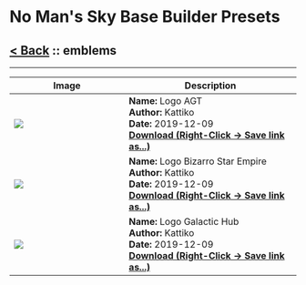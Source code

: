 # No Man's Sky Base Builder Presets  

## [< Back](https://djmonkeyuk.github.io/nms-base-builder-presets/) :: emblems

___


<table cellpadding="10">
<thead>
    <tr>
        <th>Image</th>
        <th>Description</th>
    </tr>
</thead>
<tbody>
    <tr>
            <td width="40%"><img src="https://raw.githubusercontent.com/djmonkeyuk/nms-base-builder-presets/master/images/emblems/Kattiko_Logo AGT.jpg"></td>
            <td valign="top" width="60%"><b>Name:</b> Logo AGT <br /> <b>Author:</b> Kattiko <br /><b>Date:</b> 2019-12-09 <br /> <b><a href="https://raw.githubusercontent.com/djmonkeyuk/nms-base-builder-presets/master/emblems/Kattiko_Logo AGT.json">Download (Right-Click -> Save link as...)</a></b></td>
        </tr><tr>
            <td width="40%"><img src="https://raw.githubusercontent.com/djmonkeyuk/nms-base-builder-presets/master/images/emblems/Kattiko_Logo Bizarro Star Empire.jpg"></td>
            <td valign="top" width="60%"><b>Name:</b> Logo  Bizarro  Star  Empire <br /> <b>Author:</b> Kattiko <br /><b>Date:</b> 2019-12-09 <br /> <b><a href="https://raw.githubusercontent.com/djmonkeyuk/nms-base-builder-presets/master/emblems/Kattiko_Logo Bizarro Star Empire.json">Download (Right-Click -> Save link as...)</a></b></td>
        </tr><tr>
            <td width="40%"><img src="https://raw.githubusercontent.com/djmonkeyuk/nms-base-builder-presets/master/images/emblems/Kattiko_Logo Galactic Hub.jpg"></td>
            <td valign="top" width="60%"><b>Name:</b> Logo  Galactic  Hub <br /> <b>Author:</b> Kattiko <br /><b>Date:</b> 2019-12-09 <br /> <b><a href="https://raw.githubusercontent.com/djmonkeyuk/nms-base-builder-presets/master/emblems/Kattiko_Logo Galactic Hub.json">Download (Right-Click -> Save link as...)</a></b></td>
        </tr>
</tbody>
</table>
    